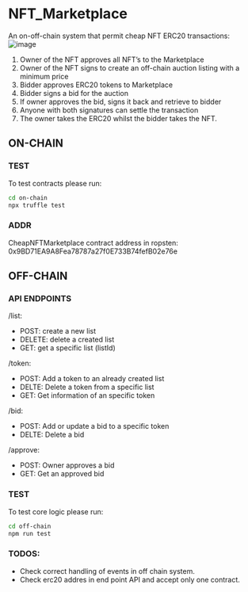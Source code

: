# NFT_Marketplace
An on-off-chain system that permit cheap NFT ERC20 transactions:
![image](https://user-images.githubusercontent.com/83707961/190624147-4f6f8a30-ad9e-4a42-a1d2-fc4a64b107a3.png)
1) Owner of the NFT approves all NFT’s to the Marketplace
2) Owner of the NFT signs to create an off-chain auction listing with a minimum price
3) Bidder approves ERC20 tokens to Marketplace
4) Bidder signs a bid for the auction
5) If owner approves the bid, signs it back and retrieve to bidder
6) Anyone with both signatures can settle the transaction
7) The owner takes the ERC20 whilst the bidder takes the NFT.
## ON-CHAIN
### TEST
To test contracts please run:

```bash
cd on-chain
npx truffle test
```
### ADDR
CheapNFTMarketplace contract address in ropsten: 0x9BD71EA9A8Fea78787a27f0E733B74fefB02e76e

## OFF-CHAIN
### API ENDPOINTS
/list:
- POST: create a new list
- DELETE: delete a created list
- GET: get a specific list (listId)

/token:
- POST: Add a token to an already created list
- DELTE: Delete a token from a specific list
- GET: Get information of an specific token

/bid:
- POST: Add or update a bid to a specific token
- DELTE: Delete a bid

/approve:
- POST: Owner approves a bid
- GET: Get an approved bid

### TEST
To test core logic please run:

```bash
cd off-chain
npm run test
```
### TODOS:
 - Check correct handling of events in off chain system.
 - Check erc20 addres in end point API and accept only one contract.
